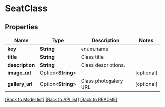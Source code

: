 # SeatClass

## Properties

Name | Type | Description | Notes
------------ | ------------- | ------------- | -------------
**key** | **String** | enum.name | 
**title** | **String** | Class title | 
**description** | **String** | Class descriptions. | 
**image_url** | Option<**String**> |  | [optional]
**gallery_url** | Option<**String**> | Class photogalery URL | [optional]

[[Back to Model list]](../README.md#documentation-for-models) [[Back to API list]](../README.md#documentation-for-api-endpoints) [[Back to README]](../README.md)


